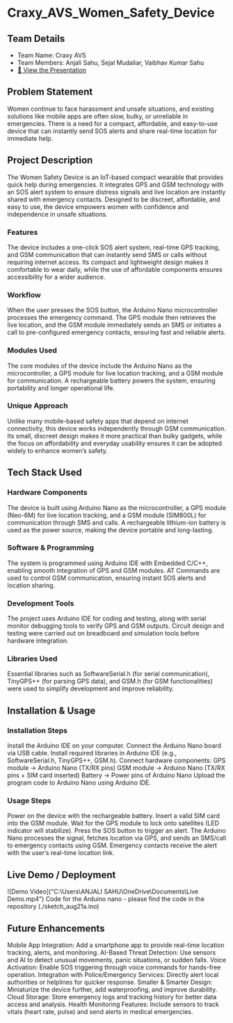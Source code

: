 # Craxy_AVS_Women_Safety_Device

## Team Details  
- Team Name: Craxy AVS
- Team Members: Anjali Sahu, Sejal Mudaliar, Vaibhav Kumar Sahu
- [📂 View the Presentation](./presentation/my_slides.pptx)

   
## Problem Statement  
Women continue to face harassment and unsafe situations, and existing solutions like mobile apps are often slow, bulky, or unreliable in emergencies. There is a need for a compact, affordable, and easy-to-use device that can instantly send SOS alerts and share real-time location for immediate help.

## Project Description  
The Women Safety Device is an IoT-based compact wearable that provides quick help during emergencies. It integrates GPS and GSM technology with an SOS alert system to ensure distress signals and live location are instantly shared with emergency contacts. Designed to be discreet, affordable, and easy to use, the device empowers women with confidence and independence in unsafe situations.
### Features
The device includes a one-click SOS alert system, real-time GPS tracking, and GSM communication that can instantly send SMS or calls without requiring internet access. Its compact and lightweight design makes it comfortable to wear daily, while the use of affordable components ensures accessibility for a wider audience.
### Workflow
When the user presses the SOS button, the Arduino Nano microcontroller processes the emergency command. The GPS module then retrieves the live location, and the GSM module immediately sends an SMS or initiates a call to pre-configured emergency contacts, ensuring fast and reliable alerts.
### Modules Used
The core modules of the device include the Arduino Nano as the microcontroller, a GPS module for live location tracking, and a GSM module for communication. A rechargeable battery powers the system, ensuring portability and longer operational life.
### Unique Approach
Unlike many mobile-based safety apps that depend on internet connectivity, this device works independently through GSM communication. Its small, discreet design makes it more practical than bulky gadgets, while the focus on affordability and everyday usability ensures it can be adopted widely to enhance women’s safety.

## Tech Stack Used  
### Hardware Components
The device is built using Arduino Nano as the microcontroller, a GPS module (Neo-6M) for live location tracking, and a GSM module (SIM800L) for communication through SMS and calls. A rechargeable lithium-ion battery is used as the power source, making the device portable and long-lasting.
### Software & Programming
The system is programmed using Arduino IDE with Embedded C/C++, enabling smooth integration of GPS and GSM modules. AT Commands are used to control GSM communication, ensuring instant SOS alerts and location sharing.
### Development Tools
The project uses Arduino IDE for coding and testing, along with serial monitor debugging tools to verify GPS and GSM outputs. Circuit design and testing were carried out on breadboard and simulation tools before hardware integration.
### Libraries Used
Essential libraries such as SoftwareSerial.h (for serial communication), TinyGPS++ (for parsing GPS data), and GSM.h (for GSM functionalities) were used to simplify development and improve reliability.

## Installation & Usage  
### Installation Steps
Install the Arduino IDE on your computer.
Connect the Arduino Nano board via USB cable.
Install required libraries in Arduino IDE (e.g., SoftwareSerial.h, TinyGPS++, GSM.h).
Connect hardware components:
GPS module → Arduino Nano (TX/RX pins)
GSM module → Arduino Nano (TX/RX pins + SIM card inserted)
Battery → Power pins of Arduino Nano
Upload the program code to Arduino Nano using Arduino IDE.
### Usage Steps
Power on the device with the rechargeable battery.
Insert a valid SIM card into the GSM module.
Wait for the GPS module to lock onto satellites (LED indicator will stabilize).
Press the SOS button to trigger an alert.
The Arduino Nano processes the signal, fetches location via GPS, and sends an SMS/call to emergency contacts using GSM.
Emergency contacts receive the alert with the user’s real-time location link.

## Live Demo / Deployment  
![Demo Video]("C:\Users\ANJALI SAHU\OneDrive\Documents\Live Demo.mp4")
Code for the Arduino nano - please find the code in the repository (./sketch_aug21a.ino)

## Future Enhancements  
Mobile App Integration: Add a smartphone app to provide real-time location tracking, alerts, and monitoring.
AI-Based Threat Detection: Use sensors and AI to detect unusual movements, panic situations, or sudden falls.
Voice Activation: Enable SOS triggering through voice commands for hands-free operation.
Integration with Police/Emergency Services: Directly alert local authorities or helplines for quicker response.
Smaller & Smarter Design: Miniaturize the device further, add waterproofing, and improve durability.
Cloud Storage: Store emergency logs and tracking history for better data access and analysis.
Health Monitoring Features: Include sensors to track vitals (heart rate, pulse) and send alerts in medical emergencies.
